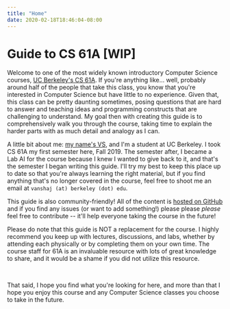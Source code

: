 ```yaml
---
title: "Home"
date: 2020-02-18T18:46:04-08:00
---
```


# Guide to CS 61A [WIP]
Welcome to one of the most widely known introductory Computer Science courses, [UC Berkeley's CS 61A](https://cs61a.org/). If you're anything like... well, probably around half of the people that take this class, you know that you're interested in Computer Science but have little to no experience. Given that, this class can be pretty daunting sometimes, posing questions that are hard to answer and teaching ideas and programming constructs that are challenging to understand. My goal then with creating this guide is to comprehensively walk you through the course, taking time to explain the harder parts with as much detail and analogy as I can.

A little bit about me: [my name's VS](https://imvs.me), and I'm a student at UC Berkeley. I took CS 61A my first semester here, Fall 2019. The semester after, I became a Lab AI for the course because I knew I wanted to give back to it, and that's the semester I began writing this guide. I'll try my best to keep this place up to date so that you're always learning the right material, but if you find anything that's no longer covered in the course, feel free to shoot me an email at `vanshaj (at) berkeley (dot) edu`.

This guide is also community-friendly! All of the content is [hosted on GitHub](https://github.com/itsvs/md-cs61a) and if you find any issues (or want to add something!) please please *please* feel free to contribute -- it'll help everyone taking the course in the future!

Please do note that this guide is NOT a replacement for the course. I highly recommend you keep up with lectures, discussions, and labs, whether by attending each physically or by completing them on your own time. The course staff for 61A is an invaluable resource with lots of great knowledge to share, and it would be a shame if you did not utilize this resource.

<br/>

That said, I hope you find what you're looking for here, and more than that I hope you enjoy this course and any Computer Science classes you choose to take in the future.
